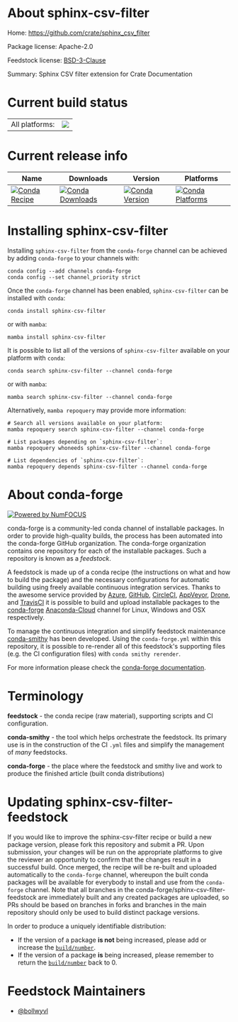 About sphinx-csv-filter
=======================

Home: https://github.com/crate/sphinx_csv_filter

Package license: Apache-2.0

Feedstock license: [BSD-3-Clause](https://github.com/conda-forge/sphinx-csv-filter-feedstock/blob/main/LICENSE.txt)

Summary: Sphinx CSV filter extension for Crate Documentation

Current build status
====================


<table><tr><td>All platforms:</td>
    <td>
      <a href="https://dev.azure.com/conda-forge/feedstock-builds/_build/latest?definitionId=14680&branchName=main">
        <img src="https://dev.azure.com/conda-forge/feedstock-builds/_apis/build/status/sphinx-csv-filter-feedstock?branchName=main">
      </a>
    </td>
  </tr>
</table>

Current release info
====================

| Name | Downloads | Version | Platforms |
| --- | --- | --- | --- |
| [![Conda Recipe](https://img.shields.io/badge/recipe-sphinx--csv--filter-green.svg)](https://anaconda.org/conda-forge/sphinx-csv-filter) | [![Conda Downloads](https://img.shields.io/conda/dn/conda-forge/sphinx-csv-filter.svg)](https://anaconda.org/conda-forge/sphinx-csv-filter) | [![Conda Version](https://img.shields.io/conda/vn/conda-forge/sphinx-csv-filter.svg)](https://anaconda.org/conda-forge/sphinx-csv-filter) | [![Conda Platforms](https://img.shields.io/conda/pn/conda-forge/sphinx-csv-filter.svg)](https://anaconda.org/conda-forge/sphinx-csv-filter) |

Installing sphinx-csv-filter
============================

Installing `sphinx-csv-filter` from the `conda-forge` channel can be achieved by adding `conda-forge` to your channels with:

```
conda config --add channels conda-forge
conda config --set channel_priority strict
```

Once the `conda-forge` channel has been enabled, `sphinx-csv-filter` can be installed with `conda`:

```
conda install sphinx-csv-filter
```

or with `mamba`:

```
mamba install sphinx-csv-filter
```

It is possible to list all of the versions of `sphinx-csv-filter` available on your platform with `conda`:

```
conda search sphinx-csv-filter --channel conda-forge
```

or with `mamba`:

```
mamba search sphinx-csv-filter --channel conda-forge
```

Alternatively, `mamba repoquery` may provide more information:

```
# Search all versions available on your platform:
mamba repoquery search sphinx-csv-filter --channel conda-forge

# List packages depending on `sphinx-csv-filter`:
mamba repoquery whoneeds sphinx-csv-filter --channel conda-forge

# List dependencies of `sphinx-csv-filter`:
mamba repoquery depends sphinx-csv-filter --channel conda-forge
```


About conda-forge
=================

[![Powered by
NumFOCUS](https://img.shields.io/badge/powered%20by-NumFOCUS-orange.svg?style=flat&colorA=E1523D&colorB=007D8A)](https://numfocus.org)

conda-forge is a community-led conda channel of installable packages.
In order to provide high-quality builds, the process has been automated into the
conda-forge GitHub organization. The conda-forge organization contains one repository
for each of the installable packages. Such a repository is known as a *feedstock*.

A feedstock is made up of a conda recipe (the instructions on what and how to build
the package) and the necessary configurations for automatic building using freely
available continuous integration services. Thanks to the awesome service provided by
[Azure](https://azure.microsoft.com/en-us/services/devops/), [GitHub](https://github.com/),
[CircleCI](https://circleci.com/), [AppVeyor](https://www.appveyor.com/),
[Drone](https://cloud.drone.io/welcome), and [TravisCI](https://travis-ci.com/)
it is possible to build and upload installable packages to the
[conda-forge](https://anaconda.org/conda-forge) [Anaconda-Cloud](https://anaconda.org/)
channel for Linux, Windows and OSX respectively.

To manage the continuous integration and simplify feedstock maintenance
[conda-smithy](https://github.com/conda-forge/conda-smithy) has been developed.
Using the ``conda-forge.yml`` within this repository, it is possible to re-render all of
this feedstock's supporting files (e.g. the CI configuration files) with ``conda smithy rerender``.

For more information please check the [conda-forge documentation](https://conda-forge.org/docs/).

Terminology
===========

**feedstock** - the conda recipe (raw material), supporting scripts and CI configuration.

**conda-smithy** - the tool which helps orchestrate the feedstock.
                   Its primary use is in the construction of the CI ``.yml`` files
                   and simplify the management of *many* feedstocks.

**conda-forge** - the place where the feedstock and smithy live and work to
                  produce the finished article (built conda distributions)


Updating sphinx-csv-filter-feedstock
====================================

If you would like to improve the sphinx-csv-filter recipe or build a new
package version, please fork this repository and submit a PR. Upon submission,
your changes will be run on the appropriate platforms to give the reviewer an
opportunity to confirm that the changes result in a successful build. Once
merged, the recipe will be re-built and uploaded automatically to the
`conda-forge` channel, whereupon the built conda packages will be available for
everybody to install and use from the `conda-forge` channel.
Note that all branches in the conda-forge/sphinx-csv-filter-feedstock are
immediately built and any created packages are uploaded, so PRs should be based
on branches in forks and branches in the main repository should only be used to
build distinct package versions.

In order to produce a uniquely identifiable distribution:
 * If the version of a package **is not** being increased, please add or increase
   the [``build/number``](https://docs.conda.io/projects/conda-build/en/latest/resources/define-metadata.html#build-number-and-string).
 * If the version of a package **is** being increased, please remember to return
   the [``build/number``](https://docs.conda.io/projects/conda-build/en/latest/resources/define-metadata.html#build-number-and-string)
   back to 0.

Feedstock Maintainers
=====================

* [@bollwyvl](https://github.com/bollwyvl/)

